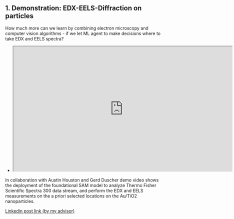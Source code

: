 
## 1. Demonstration: EDX-EELS-Diffraction on particles
How much more can we learn by combining electron microscopy and computer vision algorithms - if we let ML agent to make decisions where to take EDX and EELS spectra? 


<ul class="grid">

<li class="video" markdown="1">
<iframe src="https://drive.google.com/file/d/10r46FSJ8xkyWfAw7eQLbicskhitczgb2/preview" width="700" height="400" allow="autoplay"></iframe>


</li>

</ul>

In collaboration with Austin Houston and Gerd Duscher demo video shows the deployment of the foundational SAM model to analyze Thermo Fisher Scientific Spectra 300 data stream, and perform the EDX and EELS measurements on the a priori selected locations on the Au/TiO2 nanoparticles. 

[Linkedin post link (by my advisor)](https://www.linkedin.com/posts/sergei-kalinin-5bb44b18_real-time-chemical-and-structural-activity-7245721388605390848-mC7H?utm_source=share&utm_medium=member_desktop)